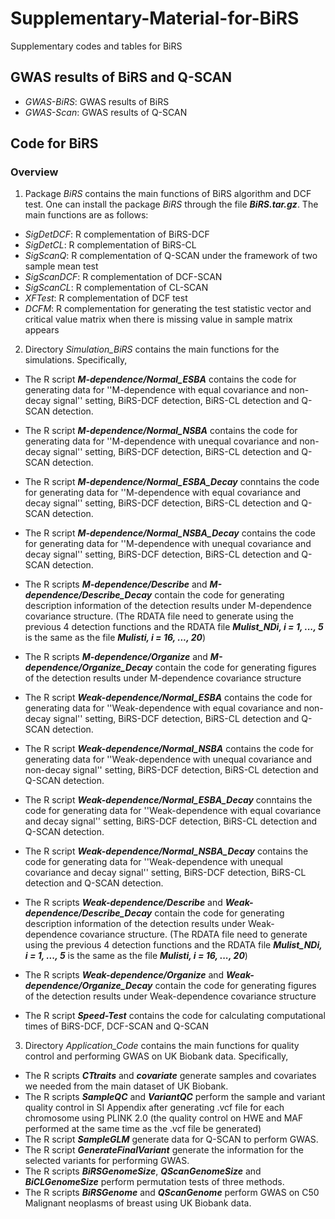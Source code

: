 # Supplementary-Material-for-BiRS
Supplementary codes and tables for BiRS

## GWAS results of BiRS and Q-SCAN
- *GWAS-BiRS*: GWAS results of BiRS
- *GWAS-Scan*: GWAS results of Q-SCAN

## Code for BiRS
### Overview

1. Package *BiRS* contains the main functions of BiRS algorithm and DCF test. One can install the package *BiRS* through the file ***BiRS.tar.gz***. The main functions are as follows:
- *SigDetDCF*: R complementation of BiRS-DCF
- *SigDetCL*: R complementation of BiRS-CL
- *SigScanQ*: R complementation of Q-SCAN under the framework of two sample mean test
- *SigScanDCF*: R complementation of DCF-SCAN
- *SigScanCL*: R complementation of CL-SCAN
- *XFTest*: R complementation of DCF test
- *DCFM*: R complementation for generating the test statistic vector and critical value matrix when there is missing value in sample matrix appears

2. Directory *Simulation_BiRS* contains the main functions for the simulations. Specifically, 
- The R script ***M-dependence/Normal_ESBA*** contains the code for generating data for ''M-dependence with equal covariance and non-decay signal'' setting, BiRS-DCF detection, BiRS-CL detection and Q-SCAN detection.
- The R script ***M-dependence/Normal_NSBA*** contains the code for generating data for ''M-dependence with unequal covariance and non-decay signal'' setting, BiRS-DCF detection, BiRS-CL detection and Q-SCAN detection. 
- The R script ***M-dependence/Normal_ESBA_Decay*** conntains the code for generating data for ''M-dependence with equal covariance and decay signal'' setting, BiRS-DCF detection, BiRS-CL detection and Q-SCAN detection.
- The R script ***M-dependence/Normal_NSBA_Decay*** contains the code for generating data for ''M-dependence with unequal covariance and decay signal'' setting, BiRS-DCF detection, BiRS-CL detection and Q-SCAN detection. 
- The R scripts ***M-dependence/Describe*** and ***M-dependence/Describe_Decay*** contain the code for generating description information of the detection results under M-dependence covariance structure. (The RDATA file need to generate using the previous 4 detection functions and the RDATA file ***Mulist_NDi, i = 1, ..., 5*** is the same as the file ***Mulisti, i = 16, ..., 20***)
- The R scripts ***M-dependence/Organize*** and ***M-dependence/Organize_Decay*** contain the code for generating figures of the detection results under M-dependence covariance structure

- The R script ***Weak-dependence/Normal_ESBA*** contains the code for generating data for ''Weak-dependence with equal covariance and non-decay signal'' setting, BiRS-DCF detection, BiRS-CL detection and Q-SCAN detection.
- The R script ***Weak-dependence/Normal_NSBA*** contains the code for generating data for ''Weak-dependence with unequal covariance and non-decay signal'' setting, BiRS-DCF detection, BiRS-CL detection and Q-SCAN detection. 
- The R script ***Weak-dependence/Normal_ESBA_Decay*** conntains the code for generating data for ''Weak-dependence with equal covariance and decay signal'' setting, BiRS-DCF detection, BiRS-CL detection and Q-SCAN detection.
- The R script ***Weak-dependence/Normal_NSBA_Decay*** contains the code for generating data for ''Weak-dependence with unequal covariance and decay signal'' setting, BiRS-DCF detection, BiRS-CL detection and Q-SCAN detection. 
- The R scripts ***Weak-dependence/Describe*** and ***Weak-dependence/Describe_Decay*** contain the code for generating description information of the detection results under Weak-dependence covariance structure. (The RDATA file need to generate using the previous 4 detection functions and the RDATA file ***Mulist_NDi, i = 1, ..., 5*** is the same as the file ***Mulisti, i = 16, ..., 20***)
- The R scripts ***Weak-dependence/Organize*** and ***Weak-dependence/Organize_Decay*** contain the code for generating figures of the detection results under Weak-dependence covariance structure
- The R script ***Speed-Test*** contains the code for calculating computational times of BiRS-DCF, DCF-SCAN and Q-SCAN

3. Directory *Application_Code* contains the main functions for quality control and performing GWAS on UK Biobank data. Specifically, 
- The R scripts ***CTtraits*** and ***covariate*** generate samples and covariates we needed from the main dataset of UK Biobank.
- The R scripts ***SampleQC*** and ***VariantQC*** perform the sample and variant quality control in SI Appendix after generating .vcf file for each chromosome using PLINK 2.0 (the quality control on HWE and MAF performed at the same time as the .vcf file be generated)
- The R script ***SampleGLM*** generate data for Q-SCAN to perform GWAS.
- The R script ***GenerateFinalVariant*** generate the information for the selected variants for performing GWAS.
- The R scripts ***BiRSGenomeSize***, ***QScanGenomeSize*** and ***BiCLGenomeSize*** perform permutation tests of three methods.
- The R scripts ***BiRSGenome*** and ***QScanGenome*** perform GWAS on C50 Malignant neoplasms of breast using UK Biobank data.
